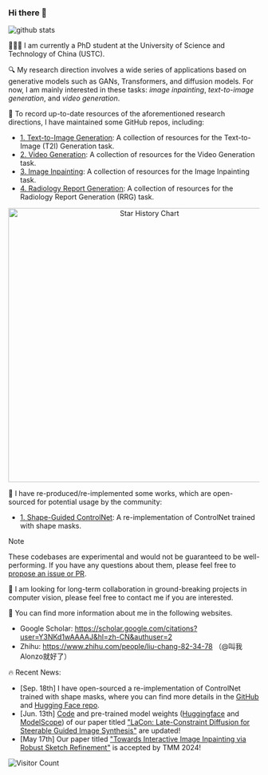 ### Hi there 👋
![github stats](https://github-readme-stats.vercel.app/api?username=AlonzoLeeeooo&show_icons=true)

🧑🏻‍🎓 I am currently a PhD student at the University of Science and Technology of China (USTC). 

🔍 My research direction involves a wide series of applications based on generative models such as GANs, Transformers, and diffusion models. For now, I am mainly interested in these tasks: *image inpainting*, *text-to-image generation*, and *video generation*.

📂 To record up-to-date resources of the aforementioned research directions, I have maintained some GitHub repos, including:
- [<u>1. Text-to-Image Generation</u>](https://github.com/AlonzoLeeeooo/awesome-text-to-image-studies): A collection of resources for the Text-to-Image (T2I) Generation task.
- [<u>2. Video Generation</u>](https://github.com/AlonzoLeeeooo/awesome-video-generation): A collection of resources for the Video Generation task.
- [<u>3. Image Inpainting</u>](https://github.com/AlonzoLeeeooo/awesome-image-inpainting-studies): A collection of resources for the Image Inpainting task.
- [<u>4. Radiology Report Generation</u>](https://github.com/AlonzoLeeeooo/awesome-radiology-report-generation): A collection of resources for the Radiology Report Generation (RRG) task.

<p align="center">
    <a href="https://star-history.com/#alonzoleeeooo/awesome-image-inpainting-studies&alonzoleeeooo/awesome-video-generation&alonzoleeeooo/awesome-text-to-image-studies&Date" target="_blank">
        <img width="550" src="https://api.star-history.com/svg?repos=alonzoleeeooo/awesome-image-inpainting-studies,alonzoleeeooo/awesome-video-generation,alonzoleeeooo/awesome-text-to-image-studies&type=Date" alt="Star History Chart">
    </a>
<p>

🧪 I have re-produced/re-implemented some works, which are open-sourced for potential usage by the community:
- [<u>1. Shape-Guided ControlNet</u>](https://github.com/AlonzoLeeeooo/shape-guided-controlnet): A re-implementation of ControlNet trained with shape masks.

> [!NOTE]
> These codebases are experimental and would not be guaranteed to be well-performing. If you have any questions about them, please feel free to <u>propose an issue or PR</u>.

🤝 I am looking for long-term collaboration in ground-breaking projects in computer vision, please feel free to contact me if you are interested. 

📜 You can find more information about me in the following websites.
- Google Scholar: https://scholar.google.com/citations?user=Y3NKd1wAAAAJ&hl=zh-CN&authuser=2
- Zhihu: https://www.zhihu.com/people/liu-chang-82-34-78 （@叫我Alonzo就好了）

🔥 Recent News:
- [Sep. 18th] I have open-sourced a re-implementation of ControlNet trained with shape masks, where you can find more details in the [GitHub](https://github.com/AlonzoLeeeooo/shape-guided-controlnet) and [Hugging Face repo](https://huggingface.co/AlonzoLeeeooo/shape-guided-controlnet).
- [Jun. 13th] [Code](https://github.com/AlonzoLeeeooo/LCDG) and pre-trained model weights ([Huggingface](https://huggingface.co/AlonzoLeeeooo/LaCon) and [ModelScope](https://modelscope.cn/models/AlonzoLeeeoooo/LaCon)) of our paper titled ["LaCon: Late-Constraint Diffusion for Steerable Guided Image Synthesis"](https://arxiv.org/pdf/2305.11520) are updated!
- [May 17th] Our paper titled ["Towards Interactive Image Inpainting via Robust Sketch Refinement"](https://ieeexplore.ieee.org/document/10533842) is accepted by TMM 2024! 


![Visitor Count](https://profile-counter.glitch.me/alonzoleeeooo/count.svg)
